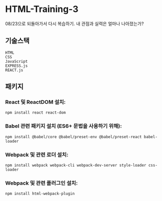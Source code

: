 # HTML-Training-3
08/23으로 되돌아가서 다시 복습하기. 내 관점과 실력은 얼마나 나아졌는가?

## 기술스택
```
HTML
CSS
JavaScript
EXPRESS.js
REACT.js
```
## 패키지

### React 및 ReactDOM 설치:
`npm install react react-dom`

### Babel 관련 패키지 설치 (ES6+ 문법을 사용하기 위해):
`npm install @babel/core @babel/preset-env @babel/preset-react babel-loader`

### Webpack 및 관련 로더 설치:
`npm install webpack webpack-cli webpack-dev-server style-loader css-loader`

### Webpack 및 관련 플러그인 설치:
`npm install html-webpack-plugin`
